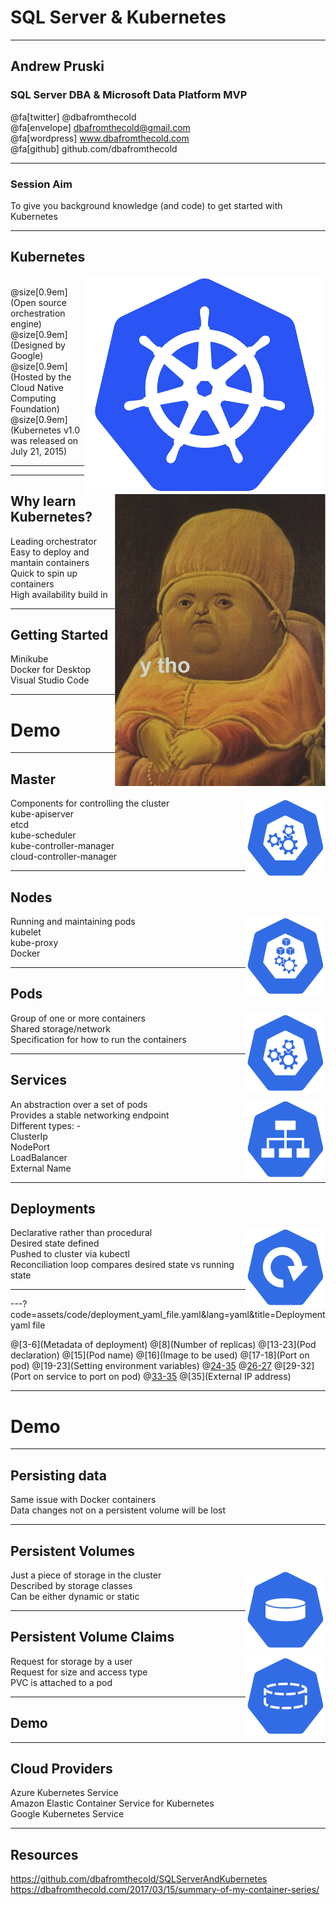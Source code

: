 # SQL Server & Kubernetes

---

## Andrew Pruski

### SQL Server DBA & Microsoft Data Platform MVP

@fa[twitter] @dbafromthecold <br>
@fa[envelope] dbafromthecold@gmail.com <br>
@fa[wordpress] www.dbafromthecold.com <br>
@fa[github] github.com/dbafromthecold

---

### Session Aim

To give you background knowledge (and code) to get started with Kubernetes

---

## Kubernetes

<img src="assets/images/KubernetesLogo.png" style="float: right"/>

<br>
@size[0.9em](Open source orchestration engine) <br>
@size[0.9em](Designed by Google) <br>
@size[0.9em](Hosted by the Cloud Native Computing Foundation) <br>
@size[0.9em](Kubernetes v1.0 was released on July 21, 2015)

---

<img src="assets/images/ytho.png" style="float: right"/>

---

## Why learn Kubernetes?

Leading orchestrator<br>
Easy to deploy and mantain containers<br>
Quick to spin up containers<br>
High availability build in

---

## Getting Started

Minikube<br>
Docker for Desktop<br>
Visual Studio Code

---

# Demo

---

## Master

<img src="assets/images/master-128.png" style="float: right"/>

Components for controlling the cluster<br>
kube-apiserver<br>
etcd<br>
kube-scheduler<br>
kube-controller-manager<br>
cloud-controller-manager<br>

---

## Nodes

<img src="assets/images/node-128.png" style="float: right"/>

Running and maintaining pods<br>
kubelet<br>
kube-proxy<br>
Docker

---

## Pods

<img src="assets/images/master-128.png" style="float: right"/>

Group of one or more containers<br>
Shared storage/network<br>
Specification for how to run the containers

---

## Services

<img src="assets/images/svc-128.png" style="float: right"/>

An abstraction over a set of pods<br>
Provides a stable networking endpoint<br>
Different types: -<br>
ClusterIp<br>
NodePort<br>
LoadBalancer<br>
External Name

---

## Deployments

<img src="assets/images/deploy-128.png" style="float: right"/>

Declarative rather than procedural<br>
Desired state defined<br>
Pushed to cluster via kubectl<br>
Reconciliation loop compares desired state vs running state

---

---?code=assets/code/deployment_yaml_file.yaml&lang=yaml&title=Deployment yaml file

@[3-6](Metadata of deployment)
@[8](Number of replicas)
@[13-23](Pod declaration)
@[15](Pod name)
@[16](Image to be used)
@[17-18](Port on pod)
@[19-23](Setting environment variables)
@[24-35](Service)
@[26-27](Metadata)
@[29-32](Port on service to port on pod)
@[33-35](Selector)
@[35](External IP address)

---

# Demo

---

## Persisting data

Same issue with Docker containers<br>
Data changes not on a persistent volume will be lost

---

## Persistent Volumes

<img src="assets/images/pv-128.png" style="float: right"/>

Just a piece of storage in the cluster<br>
Described by storage classes<br>
Can be either dynamic or static

---

## Persistent Volume Claims

<img src="assets/images/pvc-128.png" style="float: right"/>

Request for storage by a user<br>
Request for size and access type<br>
PVC is attached to a pod

---

## Demo

---

## Cloud Providers

Azure Kubernetes Service<br>
Amazon Elastic Container Service for Kubernetes<br>
Google Kubernetes Service

---

## Resources

https://github.com/dbafromthecold/SQLServerAndKubernetes<br>
https://dbafromthecold.com/2017/03/15/summary-of-my-container-series/
